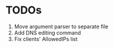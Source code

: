 # TODOs

1. Move argument parser to separate file
2. Add DNS editing command
3. Fix clients' AllowedIPs list